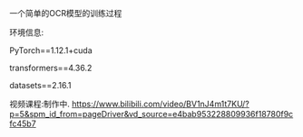 一个简单的OCR模型的训练过程

环境信息:

PyTorch==1.12.1+cuda

transformers==4.36.2

datasets==2.16.1

视频课程:制作中.
https://www.bilibili.com/video/BV1nJ4m1t7KU/?p=5&spm_id_from=pageDriver&vd_source=e4bab953228809936f18780f9cfc45b7
